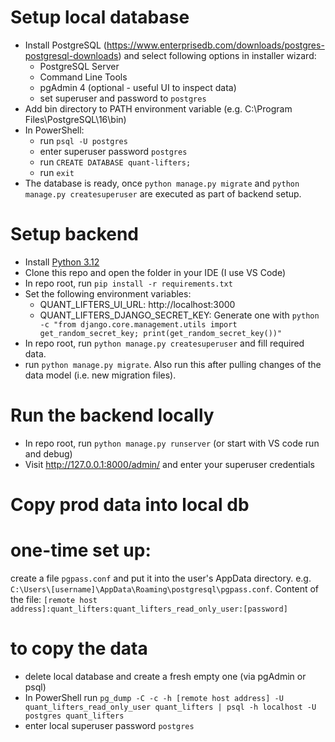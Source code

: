 
# Setup local database
- Install PostgreSQL (https://www.enterprisedb.com/downloads/postgres-postgresql-downloads) and select following options in installer wizard:
  - PostgreSQL Server
  - Command Line Tools
  - pgAdmin 4 (optional - useful UI to inspect data)
  - set superuser and password to `postgres`
- Add bin directory to PATH environment variable (e.g. C:\Program Files\PostgreSQL\16\bin)
- In PowerShell: 
  - run `psql -U postgres`
  - enter superuser password `postgres`
  - run `CREATE DATABASE quant-lifters;`
  - run `exit`
- The database is ready, once `python manage.py migrate` and `python manage.py createsuperuser` are executed as part of backend setup.

# Setup backend
- Install [Python 3.12](https://www.python.org/downloads/)
- Clone this repo and open the folder in your IDE (I use VS Code)
- In repo root, run `pip install -r requirements.txt`
- Set the following environment variables:
  - QUANT_LIFTERS_UI_URL: http://localhost:3000
  - QUANT_LIFTERS_DJANGO_SECRET_KEY: Generate one with `python -c "from django.core.management.utils import get_random_secret_key; print(get_random_secret_key())"`
- In repo root, run `python manage.py createsuperuser` and fill required data.
- run `python manage.py migrate`. Also run this after pulling changes of the data model (i.e. new migration files).

# Run the backend locally
- In repo root, run `python manage.py runserver` (or start with VS code run and debug)
- Visit http://127.0.0.1:8000/admin/ and enter your superuser credentials

# Copy prod data into local db
  # one-time set up:
  create a file `pgpass.conf` and put it into the user's AppData directory. e.g. `C:\Users\[username]\AppData\Roaming\postgresql\pgpass.conf`. Content of the file: `[remote host address]:quant_lifters:quant_lifters_read_only_user:[password]`
  # to copy the data
  - delete local database and create a fresh empty one (via pgAdmin or psql)
  - In PowerShell run `pg_dump -C -c -h [remote host address] -U quant_lifters_read_only_user quant_lifters | psql -h localhost -U postgres quant_lifters`
  - enter local superuser password `postgres`
